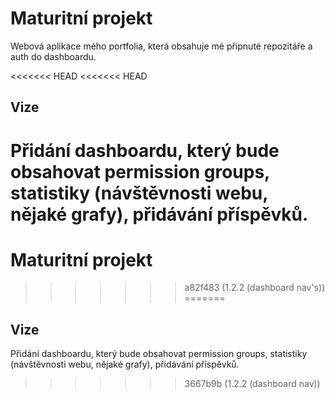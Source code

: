 # Maturitní projekt
Webová aplikace mého portfolia, která obsahuje mé připnuté repozitáře a auth do dashboardu. 

<<<<<<< HEAD
<<<<<<< HEAD
## Vize 
Přidání dashboardu, který bude obsahovat permission groups, statistiky (návštěvnosti webu, nějaké grafy), přidávání příspěvků. 
=======
# Maturitní projekt

>>>>>>> a82f483 (1.2.2 (dashboard nav's))
=======
## Vize 
Přidání dashboardu, který bude obsahovat permission groups, statistiky (návštěvnosti webu, nějaké grafy), přidávání příspěvků. 
>>>>>>> 3667b9b (1.2.2 (dashboard nav))
